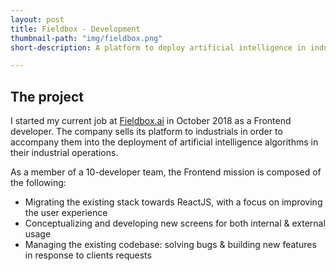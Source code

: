 ```yaml
---
layout: post
title: Fieldbox - Development
thumbnail-path: "img/fieldbox.png"
short-description: A platform to deploy artificial intelligence in industrial operations

---
```


## The project

I started my current job at [Fieldbox.ai](https://fieldbox.ai) in October 2018 as a Frontend developer. The company sells its platform to industrials in order to accompany them into the deployment of artificial intelligence algorithms in their industrial operations.

As a member of a 10-developer team, the Frontend mission is composed of the following:
- Migrating the existing stack towards ReactJS, with a focus on improving the user experience
- Conceptualizing and developing new screens for both internal & external usage
- Managing the existing codebase: solving bugs & building new features in response to clients requests
